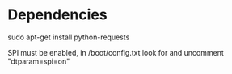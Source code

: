 
# Dependencies

sudo apt-get install python-requests

SPI must be enabled, in /boot/config.txt look for and uncomment "dtparam=spi=on"
